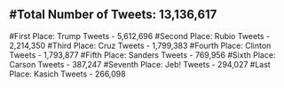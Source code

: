 #Total Number of Tweets: 13,136,617 
---
#First Place: Trump Tweets - 5,612,696
#Second Place: Rubio Tweets - 2,214,350
#Third Place: Cruz Tweets - 1,799,383
#Fourth Place: Clinton Tweets - 1,793,877
#Fifth Place: Sanders Tweets - 769,956
#Sixth Place: Carson Tweets - 387,247
#Seventh Place: Jeb! Tweets - 294,027
#Last Place: Kasich Tweets - 266,098
